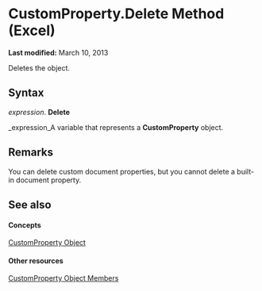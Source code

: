 
# CustomProperty.Delete Method (Excel)

 **Last modified:** March 10, 2013

Deletes the object.

## Syntax

 _expression_. **Delete**

 _expression_A variable that represents a  **CustomProperty** object.


## Remarks

You can delete custom document properties, but you cannot delete a built-in document property.


## See also


#### Concepts


 [CustomProperty Object](df8b58d8-ccfd-00bb-723a-a9c328f0b38b.md)
#### Other resources


 [CustomProperty Object Members](a63c6fa9-2a9f-745a-987c-f977bf2c679a.md)
